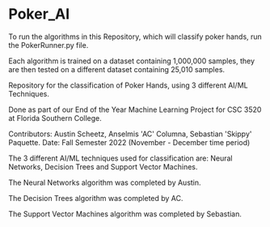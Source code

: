 # Poker_AI

To run the algorithms in this Repository, which will classify poker hands, run the PokerRunner.py file.

Each algorithm is trained on a dataset containing 1,000,000 samples, they are then tested on a different dataset containing 25,010 samples.

Repository for the classification of Poker Hands, using 3 different AI/ML Techniques.

Done as part of our End of the Year Machine Learning Project for CSC 3520 at Florida Southern College.

Contributors: Austin Scheetz, Anselmis 'AC' Columna, Sebastian 'Skippy' Paquette.
Date: Fall Semester 2022 (November - December time period)

The 3 different AI/ML techniques used for classification are: Neural Networks, Decision Trees and Support Vector Machines.

The Neural Networks algorithm was completed by Austin.

The Decision Trees algorithm was completed by AC.

The Support Vector Machines algorithm was completed by Sebastian.


